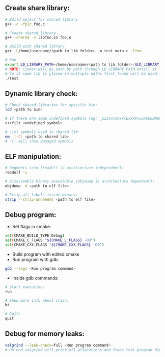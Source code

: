 ## Create share library:
``` bash
# Build object for shared library
g++ -c -fpic foo.c

# Create shared library
g++ -shared -o libfoo.so foo.o

# Build with shared library
g++ -L/home/username/<path to lib folder> -o test main.c -lfoo

# Run
export LD_LIBRARY_PATH=/home/username/<path to lib folder>:$LD_LIBRARY_PATH
# NOTE: linker will go path by path through LD_LIBRARY_PATH untill it finds first reference for specific shared library. 
# So if same lib is placed in multiple paths first found will be used.
./test
```

## Dynamic library check: 
``` bash
# Check shared libraries for specific bin:
ldd <path to bin>

# If there are some undefined symbols (eg: _Z22CxxxPxxxExxxPxxxR6CDBManRKSsRSt6vectorISsSaISsEE, this will give you whats mangled:
c++filt <undefined symbol>

# List symbols used in shared lib:
nm  [-C] <path to shared lib>
# -C: will show damaged symbols
```

## ELF manipulation:
``` bash
# Segments info (readelf is architecture independent):
readelf -s

# Disassemble binary executable (objdump is architecture dependent):
objdump -d <path to elf file>

# Strip all labels inside binary:
strip --strip-unneeded <path to elf file>
```

## Debug program:
* Set flags in cmake:
``` bash
set(CMAKE_BUILD_TYPE Debug)
set(CMAKE_C_FLAGS "${CMAKE_C_FLAGS} -O0")
set(CMAKE_CXX_FLAGS "${CMAKE_CXX_FLAGS} -O0")
```
* Build program with edited cmake
* Run program with gdb:
``` bash
gdb --args <Run program command>
```
* Inside gdb commands:
``` bash
# Start execution:
run

# Show more info about crash:
bt

# Quit:
quit
```

## Debug for memory leaks:
``` bash
valgrind --leak-check=full <Run program command>
# On end valgrind will print all allocations and frees that program did and stack trace where not deallocated malloc happened
```

